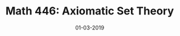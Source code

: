 ---
collection: teaching
title: "Math 446: Axiomatic Set Theory "
type: "Grader"
venue: "University of Maryland"
date: 01-03-2019
location: "College Park, MD, USA"
paperurl: https://www-math.umd.edu/undergraduate/departmental-course-pages/offered-courses/400-math-446-axiomatic-set-theory.html
---